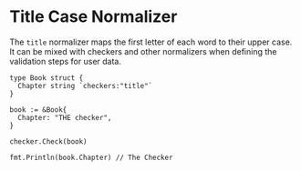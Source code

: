 # Title Case Normalizer

The `title` normalizer maps the first letter of each word to their upper case. It can be mixed with checkers and other normalizers when defining the validation steps for user data.

```golang
type Book struct {
  Chapter string `checkers:"title"`
}

book := &Book{
  Chapter: "THE checker",
}

checker.Check(book)

fmt.Println(book.Chapter) // The Checker
```
